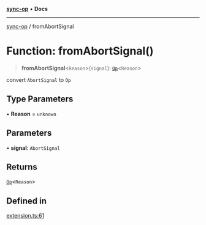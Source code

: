 [**sync-op**](../README.md) • **Docs**

***

[sync-op](../README.md) / fromAbortSignal

# Function: fromAbortSignal()

> **fromAbortSignal**\<`Reason`\>(`signal`): [`Op`](../classes/Op.md)\<`Reason`\>

convert `AbortSignal` to `Op`

## Type Parameters

• **Reason** = `unknown`

## Parameters

• **signal**: `AbortSignal`

## Returns

[`Op`](../classes/Op.md)\<`Reason`\>

## Defined in

[extension.ts:61](https://github.com/dhcmrlchtdj/sync-op/blob/163328e6c4e45f4e1851de6e0cd2086a60714f03/src/extension.ts#L61)

